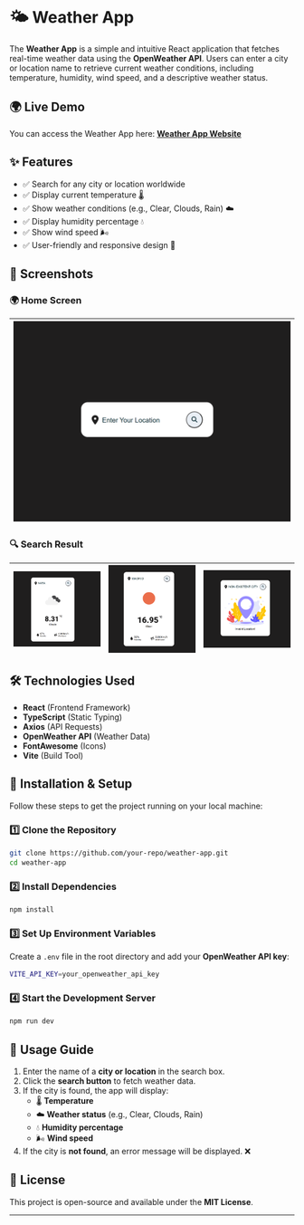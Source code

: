 # 🌤️ Weather App

The **Weather App** is a simple and intuitive React application that fetches real-time weather data using the **OpenWeather API**. Users can enter a city or location name to retrieve current weather conditions, including temperature, humidity, wind speed, and a descriptive weather status.

## 🌍 Live Demo

You can access the Weather App here: **[Weather App Website](https://weather-app-ramune.netlify.app/)**


## ✨ Features

- ✅ Search for any city or location worldwide
- ✅ Display current temperature 🌡️
- ✅ Show weather conditions (e.g., Clear, Clouds, Rain) ☁️
- ✅ Display humidity percentage 💧
- ✅ Show wind speed 🌬️
- ✅ User-friendly and responsive design 📱

## 📸 Screenshots

### 🌍 Home Screen
|![Home Screen](public/images/screenshot_01.png)|
|:---:|

### 🔍 Search Result
| ![result_nara](public/images/screenshot_02.png) | ![result_madrid](public/images/screenshot_03.png)| ![result_not_found](public/images/screenshot_04.png) |
|:---:|:---:|:---:|


## 🛠️ Technologies Used

- **React** (Frontend Framework)
- **TypeScript** (Static Typing)
- **Axios** (API Requests)
- **OpenWeather API** (Weather Data)
- **FontAwesome** (Icons)
- **Vite** (Build Tool)

## 🚀 Installation & Setup

Follow these steps to get the project running on your local machine:

### 1️⃣ Clone the Repository

```sh
git clone https://github.com/your-repo/weather-app.git
cd weather-app
```

### 2️⃣ Install Dependencies

```sh
npm install
```

### 3️⃣ Set Up Environment Variables

Create a `.env` file in the root directory and add your **OpenWeather API key**:

```sh
VITE_API_KEY=your_openweather_api_key
```

### 4️⃣ Start the Development Server

```sh
npm run dev
```

## 📝 Usage Guide

1. Enter the name of a **city or location** in the search box.
2. Click the **search button** to fetch weather data.
3. If the city is found, the app will display:
   - 🌡️ **Temperature**
   - ☁️ **Weather status** (e.g., Clear, Clouds, Rain)
   - 💧 **Humidity percentage**
   - 🌬️ **Wind speed**
4. If the city is **not found**, an error message will be displayed. ❌

## 📜 License

This project is open-source and available under the **MIT License**.

---


